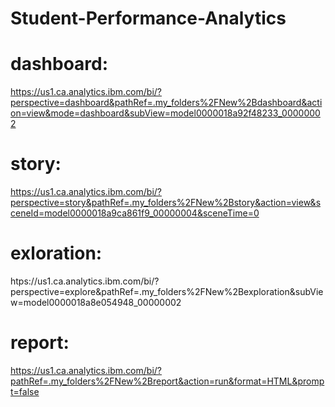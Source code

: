 # Student-Performance-Analytics
# dashboard:
https://us1.ca.analytics.ibm.com/bi/?perspective=dashboard&pathRef=.my_folders%2FNew%2Bdashboard&action=view&mode=dashboard&subView=model0000018a92f48233_00000002
# story:
https://us1.ca.analytics.ibm.com/bi/?perspective=story&pathRef=.my_folders%2FNew%2Bstory&action=view&sceneId=model0000018a9ca861f9_00000004&sceneTime=0
# exloration:
htps://us1.ca.analytics.ibm.com/bi/?perspective=explore&pathRef=.my_folders%2FNew%2Bexploration&subView=model0000018a8e054948_00000002
# report:
https://us1.ca.analytics.ibm.com/bi/?pathRef=.my_folders%2FNew%2Breport&action=run&format=HTML&prompt=false

